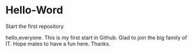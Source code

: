 # Hello-Word
Start the first repository

hello,everyone.
This is my first start in Github.
Glad to join the big family of IT.
Hope mates to have a fun here.
Thanks.
